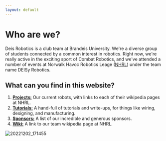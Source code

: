 ```yaml
---
layout: default
---
```



# Who are we?
Deis Robotics is a club team at Brandeis University. We're a diverse group of students connected by a common interest in robotics. Right now, we're really active in the exciting sport of Combat Robotics, and we've attended a number of events at Norwalk Havoc Robotics Leage ([NHRL](https://www.nhrl.io/)) under the team name DEISy Robotics.


## What can you find in this website?
1.  [**Projects:**](projects) Our current robots, with links to each of their wikipedia pages at NHRL. 
2. [**Tutorials:**](tutorials) A hand-full of tutorials and write-ups, for things like wiring, designing, and manufacturing.
3. [**Sponsors:**](sponsors) A list of our incredible and generous sponsors.
4. [**Wiki:**](https://wiki.nhrl.io/wiki/index.php/Chubby_Unicorn) A link to our team wikipedia page at NHRL. 

 ![20221202_171455](https://user-images.githubusercontent.com/118695279/205403720-6ae4dc7b-3472-4c45-8148-8e8e778112bd.jpg)
